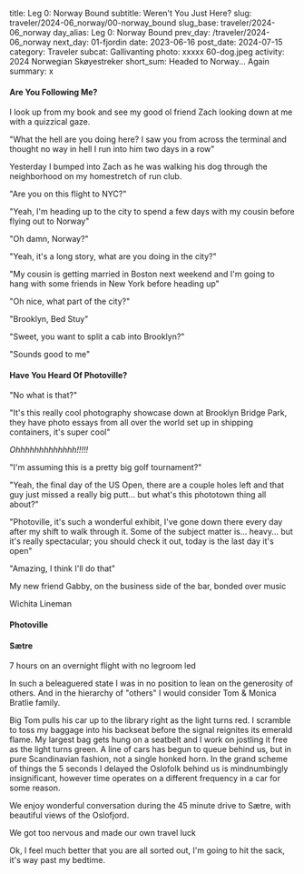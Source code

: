 title: Leg 0: Norway Bound
subtitle: Weren't You Just Here?
slug: traveler/2024-06_norway/00-norway_bound
slug_base: traveler/2024-06_norway
day_alias: Leg 0: Norway Bound
prev_day: /traveler/2024-06_norway
next_day: 01-fjordin
date: 2023-06-16
post_date: 2024-07-15
category: Traveler
subcat: Gallivanting
photo: xxxxx 60-dog.jpeg
activity: 2024 Norwegian Sk&oslash;yestreker
short_sum: Headed to Norway... Again
summary: x

<h4 class="article-subheader">Are You Following Me?</h4>
I look up from my book and see my good ol friend Zach looking down at me with a
quizzical gaze.

"What the hell are you doing here? I saw you from across the terminal and
thought no way in hell I run into him two days in a row"

Yesterday I bumped into Zach as he was walking his dog through the neighborhood
on my homestretch of run club.

"Are you on this flight to NYC?"

"Yeah, I'm heading up to the city to spend a few days with my cousin before
flying out to Norway"

"Oh damn, Norway?"

"Yeah, it's a long story, what are you doing in the city?"

"My cousin is getting married in Boston next weekend and I'm going to hang with
some friends in New York before heading up"

"Oh nice, what part of the city?"

"Brooklyn, Bed Stuy"

"Sweet, you want to split a cab into Brooklyn?"

"Sounds good to me"

<h4 class="article-subheader">Have You Heard Of Photoville?</h4>
"No what is that?"

"It's this really cool photography showcase down at Brooklyn Bridge Park, they
have photo essays from all over the world set up in shipping containers, it's
super cool"

*Ohhhhhhhhhhhhh!!!!!*

"I'm assuming this is a pretty big golf tournament?"

"Yeah, the final day of the US Open, there are a couple holes left and that
guy just missed a really big putt... but what's this phototown thing all about?"

"Photoville, it's such a wonderful exhibit, I've gone down there every day
after my shift to walk through it. Some of the subject matter is... heavy...
but it's really spectacular; you should check it out, today is the last day it's
open"

"Amazing, I think I'll do that"

My new friend Gabby, on the business side of the bar, bonded over music

Wichita Lineman


<h4 class="article-subheader">Photoville</h4>



<h4 class="article-subheader">S&aelig;tre</h4>
7 hours on an overnight flight with no legroom led

In such a beleaguered state I was in no position to lean on the generosity of
others. And in the hierarchy of "others" I would consider Tom & Monica Bratlie
family.

Big Tom pulls his car up to the library right as the light turns red. I scramble
to toss my baggage into his backseat before the signal reignites its emerald
flame. My largest bag gets hung on a seatbelt and I work on jostling it free as
the light turns green. A line of cars has begun to queue behind us, but in pure
Scandinavian fashion, not a single honked horn. In the grand scheme of things
the 5 seconds I delayed the Oslofolk behind us is mindnumbingly insignificant,
however time operates on a different frequency in a car for some reason.

We enjoy wonderful conversation during the 45 minute drive to S&aelig;tre, with
beautiful views of the Oslofjord.



We got too nervous and made our own travel luck

Ok, I feel much better that you are all sorted out, I'm going to hit the sack,
it's way past my bedtime.
